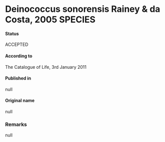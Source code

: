# Deinococcus sonorensis Rainey & da Costa, 2005 SPECIES

#### Status
ACCEPTED

#### According to
The Catalogue of Life, 3rd January 2011

#### Published in
null

#### Original name
null

### Remarks
null